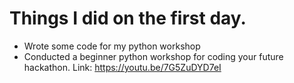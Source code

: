 # Things I did on the first day.

- Wrote some code for my python workshop
- Conducted a beginner python workshop for coding your future hackathon. Link: https://youtu.be/7G5ZuDYD7eI
